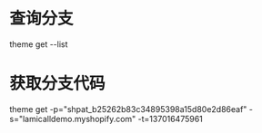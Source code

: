 
# 查询分支
theme get --list

# 获取分支代码
theme get -p="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" -s="lamicalldemo.myshopify.com" -t=137016475961